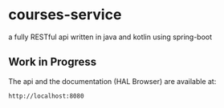 # courses-service
a fully RESTful api written in java and kotlin using spring-boot

## Work in Progress
The api and the documentation (HAL Browser) are available at:

```
http://localhost:8080
```
